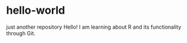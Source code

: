 # hello-world
just another repository
Hello!
I am learning about R and its functionality through Git.
